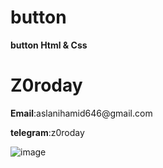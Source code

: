 # button
<p><b>button Html &amp; Css</b></p> 

# Z0roday

<p><b>Email</b>:aslanihamid646@gmail.com</p>

<p><b>telegram</b>:z0roday</p>

<img src="" alt="image"/>
